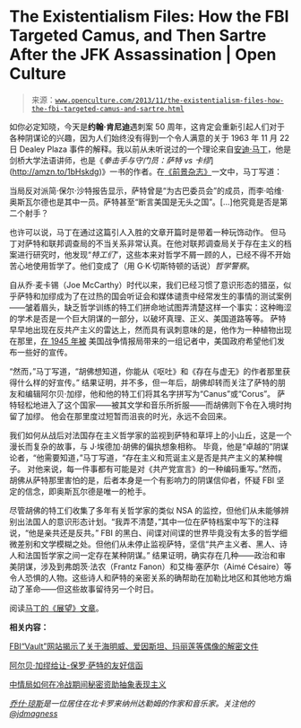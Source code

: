 <!--yml

类别：未分类

日期：2024 年 5 月 27 日 15:16:08

-->

# The Existentialism Files: How the FBI Targeted Camus, and Then Sartre After the JFK Assassination | Open Culture

> 来源：[`www.openculture.com/2013/11/the-existentialism-files-how-the-fbi-targeted-camus-and-sartre.html`](https://www.openculture.com/2013/11/the-existentialism-files-how-the-fbi-targeted-camus-and-sartre.html)

如你必定知晓，今天是**约翰·肯尼迪**遇刺案 50 周年，这肯定会重新引起人们对于各种阴谋论的兴趣，因为人们始终没有得到一个令人满意的关于 1963 年 11 月 22 日 Dealey Plaza 事件的解释。我以前从未听说过的一个理论来自[安迪·马丁](http://www.mml.cam.ac.uk/french/staff/am260/)，他是剑桥大学法语讲师，也是《*拳击手与守门员：萨特 vs 卡缪*](http://amzn.to/1bHskdg)》一书的作者。在[《前景杂志》](http://www.prospectmagazine.co.uk/art-books/camus-sartre-fbi-hoover/#.Uo7ii6UkTwK)一文中，马丁写道：

当局反对派简·保尔·沙特报告显示，萨特曾是“为古巴委员会”的成员，而李·哈维·奥斯瓦尔德也是其中一员。萨特甚至“断言美国是无头之国”。[…]他究竟是否是第二个射手？

也许可以说，马丁在通过这篇引人入胜的文章开篇时是带着一种玩饰动作。 但马丁对萨特和联邦调查局的不当关系非常认真。在他对联邦调查局关于存在主义的档案进行研究时，他发现“*特工们*”，这些本来对哲学不屑一顾的人，已经不得不开始苦心地使用哲学了。他们变成了（用 G·K·切斯特顿的话说）*哲学警察*。

自从乔·麦卡锡（Joe McCarthy）时代以来，我们已经习惯了意识形态的猎巫，似乎萨特和加缪成为了在过热的国会听证会和媒体谴责中经常发生的事情的测试案例——皱着眉头，缺乏哲学训练的特工们拼命地试图弄清楚这样一个事实：这种晦涩的学术是否是一个巨大阴谋的一部分，以破坏真理、正义、美国道路等等。 萨特早早地出现在反共产主义的雷达上，然而具有讽刺意味的是，他作为一种植物出现在那里，[在 1945 年被](http://www.nytimes.com/2013/09/09/us/when-sartre-and-camus-met-hoovers-g-men.html?pagewanted=all&_r=1&) 美国战争情报局带来的一组记者中，美国政府希望他们发布一些好的宣传。

“然而，”马丁写道，“胡佛想知道，你能从《呕吐》和《存在与虚无》的作者那里获得什么样的好宣传。” 结果证明，并不多，但一年后，胡佛却转而关注了萨特的朋友和编辑阿尔贝·加缪，他和他的特工们将其名字拼写为“Canus”或“Corus”。 萨特轻松地进入了这个国家——被其文学和音乐所折服——而胡佛则下令在入境时拘留了加缪。 他会在那里度过短暂而沮丧的时光，永远不会回来。

我们如何从战后对法国存在主义哲学家的监视到萨特和草坪上的小山丘，这是一个漫长而复杂的故事，与 J·埃德加·胡佛的偏执想象相称。 毕竟，他是“卓越的”阴谋论者，“他需要知道，”马丁写道，“存在主义和荒诞主义是否是共产主义的某种幌子。 对他来说，每一件事都有可能是对《共产党宣言》的一种编码重写。”然而，胡佛从萨特那里害怕的是，后者本身是一个有影响力的阴谋信仰者，怀疑 FBI 坚定的信念，即奥斯瓦尔德是唯一的枪手。

尽管胡佛的特工们收集了多年有关哲学家的类似 NSA 的监控，但他们从未能够辨别出法国人的意识形态计划。“我弄不清楚，”其中一位在萨特档案中写下的注释说，“他是亲共还是反共。” FBI 的黑白、间谍对间谍的世界毕竟没有太多的哲学细微差别和文学模糊之处。但他们从未停止监视萨特，坚信“共产主义者、黑人、诗人和法国哲学家之间一定存在某种阴谋。” 结果证明，确实存在几种——政治和审美阴谋，涉及到弗朗茨·法农（Frantz Fanon）和艾梅·塞萨尔（Aimé Césaire）等令人恐惧的人物。这些诗人和萨特的亲密关系的确帮助在加勒比地区和其他地方煽动了革命——但这些故事留待另一个时日。

阅读[马丁的《展望》文章](http://www.prospectmagazine.co.uk/art-books/camus-sartre-fbi-hoover/#.Uo7ii6UkTwK)。

**相关内容：**

[FBI“Vault”网站揭示了关于海明威、爱因斯坦、玛丽莲等偶像的解密文件](http://www.openculture.com/2013/09/fbis-vault-web-site-reveals-declassified-files-on-hemingway-einstein-marilyn-other-icons.html)

[阿尔贝·加缪给让-保罗·萨特的友好信函](http://www.openculture.com/2013/10/albert-camus-writes-a-friendly-letter-to-jean-paul-sartre.html)

[中情局如何在冷战期间秘密资助抽象表现主义](http://www.openculture.com/2013/04/how_the_cia_turned_american_abstract_expressionism_into_cold_war_propaganda.html)

*[乔什·琼斯](http://about.me/jonesjoshua)是一位居住在北卡罗来纳州达勒姆的作家和音乐家。关注他的[@jdmagness](https://twitter.com/jdmagness)*
